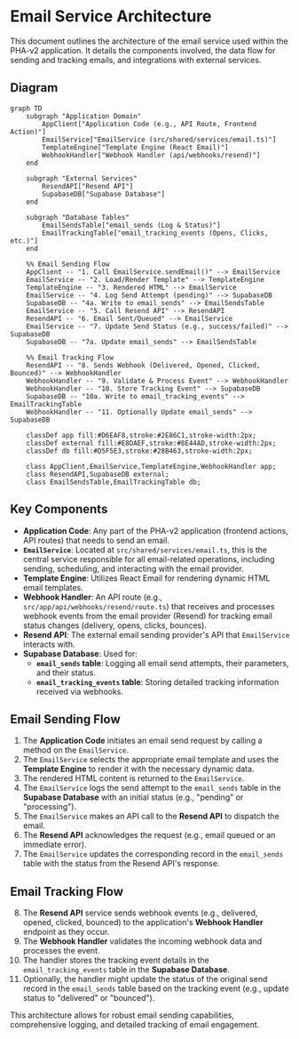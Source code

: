 # Email Service Architecture

This document outlines the architecture of the email service used within the PHA-v2 application. It details the components involved, the data flow for sending and tracking emails, and integrations with external services.

## Diagram

```mermaid
graph TD
    subgraph "Application Domain"
        AppClient["Application Code (e.g., API Route, Frontend Action)"]
        EmailService["EmailService (src/shared/services/email.ts)"]
        TemplateEngine["Template Engine (React Email)"]
        WebhookHandler["Webhook Handler (api/webhooks/resend)"]
    end

    subgraph "External Services"
        ResendAPI["Resend API"]
        SupabaseDB["Supabase Database"]
    end

    subgraph "Database Tables"
        EmailSendsTable["email_sends (Log & Status)"]
        EmailTrackingTable["email_tracking_events (Opens, Clicks, etc.)"]
    end

    %% Email Sending Flow
    AppClient -- "1. Call EmailService.sendEmail()" --> EmailService
    EmailService -- "2. Load/Render Template" --> TemplateEngine
    TemplateEngine -- "3. Rendered HTML" --> EmailService
    EmailService -- "4. Log Send Attempt (pending)" --> SupabaseDB
    SupabaseDB -- "4a. Write to email_sends" --> EmailSendsTable
    EmailService -- "5. Call Resend API" --> ResendAPI
    ResendAPI -- "6. Email Sent/Queued" --> EmailService
    EmailService -- "7. Update Send Status (e.g., success/failed)" --> SupabaseDB
    SupabaseDB -- "7a. Update email_sends" --> EmailSendsTable

    %% Email Tracking Flow
    ResendAPI -- "8. Sends Webhook (Delivered, Opened, Clicked, Bounced)" --> WebhookHandler
    WebhookHandler -- "9. Validate & Process Event" --> WebhookHandler
    WebhookHandler -- "10. Store Tracking Event" --> SupabaseDB
    SupabaseDB -- "10a. Write to email_tracking_events" --> EmailTrackingTable
    WebhookHandler -- "11. Optionally Update email_sends" --> SupabaseDB

    classDef app fill:#D6EAF8,stroke:#2E86C1,stroke-width:2px;
    classDef external fill:#E8DAEF,stroke:#8E44AD,stroke-width:2px;
    classDef db fill:#D5F5E3,stroke:#28B463,stroke-width:2px;

    class AppClient,EmailService,TemplateEngine,WebhookHandler app;
    class ResendAPI,SupabaseDB external;
    class EmailSendsTable,EmailTrackingTable db;
```

## Key Components

- **Application Code**: Any part of the PHA-v2 application (frontend actions, API routes) that needs to send an email.
- **`EmailService`**: Located at `src/shared/services/email.ts`, this is the central service responsible for all email-related operations, including sending, scheduling, and interacting with the email provider.
- **Template Engine**: Utilizes React Email for rendering dynamic HTML email templates.
- **Webhook Handler**: An API route (e.g., `src/app/api/webhooks/resend/route.ts`) that receives and processes webhook events from the email provider (Resend) for tracking email status changes (delivery, opens, clicks, bounces).
- **Resend API**: The external email sending provider's API that `EmailService` interacts with.
- **Supabase Database**: Used for:
  - **`email_sends` table**: Logging all email send attempts, their parameters, and their status.
  - **`email_tracking_events` table**: Storing detailed tracking information received via webhooks.

## Email Sending Flow

1.  The **Application Code** initiates an email send request by calling a method on the `EmailService`.
2.  The `EmailService` selects the appropriate email template and uses the **Template Engine** to render it with the necessary dynamic data.
3.  The rendered HTML content is returned to the `EmailService`.
4.  The `EmailService` logs the send attempt to the `email_sends` table in the **Supabase Database** with an initial status (e.g., "pending" or "processing").
5.  The `EmailService` makes an API call to the **Resend API** to dispatch the email.
6.  The **Resend API** acknowledges the request (e.g., email queued or an immediate error).
7.  The `EmailService` updates the corresponding record in the `email_sends` table with the status from the Resend API's response.

## Email Tracking Flow

8.  The **Resend API** service sends webhook events (e.g., delivered, opened, clicked, bounced) to the application's **Webhook Handler** endpoint as they occur.
9.  The **Webhook Handler** validates the incoming webhook data and processes the event.
10. The handler stores the tracking event details in the `email_tracking_events` table in the **Supabase Database**.
11. Optionally, the handler might update the status of the original send record in the `email_sends` table based on the tracking event (e.g., update status to "delivered" or "bounced").

This architecture allows for robust email sending capabilities, comprehensive logging, and detailed tracking of email engagement.
